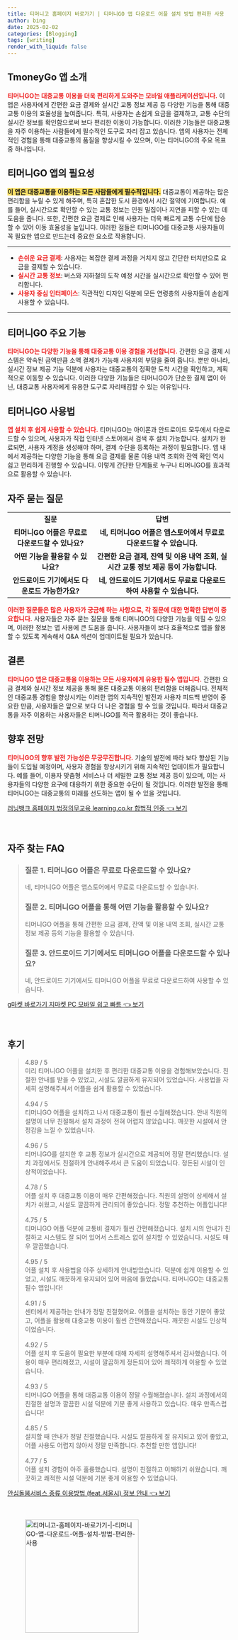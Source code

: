 ```yaml
---
title: 티머니고 홈페이지 바로가기 | 티머니GO 앱 다운로드 어플 설치 방법 편리한 사용
author: bing
date: 2025-02-02
categories: [Blogging]
tags: [writing]
render_with_liquid: false
---
```



<h2 id='TmoneyGo_소개'>TmoneyGo 앱 소개</h2>

<p><b><span style="color: #ee2323;">티머니GO는 대중교통 이용을 더욱 편리하게 도와주는 모바일 애플리케이션입니다.</span></b> 이 앱은 사용자에게 간편한 요금 결제와 실시간 교통 정보 제공 등 다양한 기능을 통해 대중교통 이용의 효율성을 높여줍니다. 특히, 사용자는 손쉽게 요금을 결제하고, 교통 수단의 실시간 정보를 확인함으로써 보다 편리한 이동이 가능합니다. 이러한 기능들은 대중교통을 자주 이용하는 사람들에게 필수적인 도구로 자리 잡고 있습니다. 앱의 사용자는 전체적인 경험을 통해 대중교통의 품질을 향상시킬 수 있으며, 이는 티머니GO의 주요 목표 중 하나입니다.</p>

<h2 id='TmoneyGo_필요성'>티머니GO 앱의 필요성</h2>

<p><b><span style="background-color: #ffe066;">이 앱은 대중교통을 이용하는 모든 사람들에게 필수적입니다.</span></b> 대중교통이 제공하는 많은 편리함을 누릴 수 있게 해주며, 특히 혼잡한 도시 환경에서 시간 절약에 기여합니다. 예를 들어, 실시간으로 확인할 수 있는 교통 정보는 인원 밀집이나 지연을 피할 수 있는 데 도움을 줍니다. 또한, 간편한 요금 결제로 인해 사용자는 더욱 빠르게 교통 수단에 탑승할 수 있어 이동 효율성을 높입니다. 이러한 점들은 티머니GO를 대중교통 사용자들이 꼭 필요한 앱으로 만드는데 중요한 요소로 작용합니다.</p>

<hr />

<ul>
    <li><b><span style="color: #ee2323;">손쉬운 요금 결제</span></b>: 사용자는 복잡한 결제 과정을 거치지 않고 간단한 터치만으로 요금을 결제할 수 있습니다.</li>
    <li><b><span style="color: #ee2323;">실시간 교통 정보</span></b>: 버스와 지하철의 도착 예정 시간을 실시간으로 확인할 수 있어 편리합니다.</li>
    <li><b><span style="color: #ee2323;">사용자 중심 인터페이스</span></b>: 직관적인 디자인 덕분에 모든 연령층의 사용자들이 손쉽게 사용할 수 있습니다.</li>
</ul>

<hr />

<h2 id='TmoneyGo_주요기능'>티머니GO 주요 기능</h2>

<p><b><span style="color: #ee2323;">티머니GO는 다양한 기능을 통해 대중교통 이용 경험을 개선합니다.</span></b> 간편한 요금 결제 시스템은 약속된 금액만큼 소액 결제가 가능해 사용자의 부담을 줄여 줍니다. 뿐만 아니라, 실시간 정보 제공 기능 덕분에 사용자는 대중교통의 정확한 도착 시간을 확인하고, 계획적으로 이동할 수 있습니다. 이러한 다양한 기능들은 티머니GO가 단순한 결제 앱이 아닌, 대중교통 사용자에게 유용한 도구로 자리매김할 수 있는 이유입니다.</p>

<h2 id='TmoneyGo_사용법'>티머니GO 사용법</h2>

<p><b><span style="color: #ee2323;">앱 설치 후 쉽게 사용할 수 있습니다.</span></b> 티머니GO는 아이폰과 안드로이드 모두에서 다운로드할 수 있으며, 사용자가 직접 인터넷 스토어에서 검색 후 설치 가능합니다. 설치가 완료되면, 사용자 계정을 생성해야 하며, 결제 수단을 등록하는 과정이 필요합니다. 앱 내에서 제공하는 다양한 기능을 통해 요금 결제를 물론 이용 내역 조회와 잔액 확인 역시 쉽고 편리하게 진행할 수 있습니다. 이렇게 간단한 단계들로 누구나 티머니GO를 효과적으로 활용할 수 있습니다.</p>

<h2 id='TmoneyGo_자주하는질문'>자주 묻는 질문</h2>

<table>
    <tr>
        <td style="text-align: center; height: 17px;"><b>질문</b></td>
        <td style="text-align: center; height: 17px;"><b>답변</b></td>
    </tr>
    <tr>
        <td style="text-align: center; height: 17px;"><b>티머니GO 어플은 무료로 다운로드할 수 있나요?</b></td>
        <td style="text-align: center; height: 17px;"><b>네, 티머니GO 어플은 앱스토어에서 무료로 다운로드할 수 있습니다.</b></td>
    </tr>
    <tr>
        <td style="text-align: center; height: 17px;"><b>어떤 기능을 활용할 수 있나요?</b></td>
        <td style="text-align: center; height: 17px;"><b>간편한 요금 결제, 잔액 및 이용 내역 조회, 실시간 교통 정보 제공 등이 가능합니다.</b></td>
    </tr>
    <tr>
        <td style="text-align: center; height: 17px;"><b>안드로이드 기기에서도 다운로드 가능한가요?</b></td>
        <td style="text-align: center; height: 17px;"><b>네, 안드로이드 기기에서도 무료로 다운로드하여 사용할 수 있습니다.</b></td>
    </tr>
</table>

<p><b><span style="color: #ee2323;">이러한 질문들은 많은 사용자가 궁금해 하는 사항으로, 각 질문에 대한 명확한 답변이 중요합니다.</span></b> 사용자들은 자주 묻는 질문을 통해 티머니GO의 다양한 기능을 익힐 수 있으며, 이러한 정보는 앱 사용에 큰 도움을 줍니다. 사용자들이 보다 효율적으로 앱을 활용할 수 있도록 계속해서 Q&A 섹션이 업데이트될 필요가 있습니다.</p>

<h2 id='TmoneyGo_결론'>결론</h2>

<p><b><span style="color: #ee2323;">티머니GO 앱은 대중교통을 이용하는 모든 사용자에게 유용한 필수 앱입니다.</span></b> 간편한 요금 결제와 실시간 정보 제공을 통해 물론 대중교통 이용의 편리함을 더해줍니다. 전체적인 대중교통 경험을 향상시키는 이러한 앱의 지속적인 발전과 사용자 피드백 반영이 중요한 만큼, 사용자들은 앞으로 보다 더 나은 경험을 할 수 있을 것입니다. 따라서 대중교통을 자주 이용하는 사용자들은 티머니GO를 적극 활용하는 것이 좋습니다.</p>

<h2 id='TmoneyGo_향후전망'>향후 전망</h2>

<p><b><span style="color: #ee2323;">티머니GO의 향후 발전 가능성은 무궁무진합니다.</span></b> 기술의 발전에 따라 보다 향상된 기능들이 도입될 예정이며, 사용자 경험을 향상시키기 위해 지속적인 업데이트가 필요합니다. 예를 들어, 이용자 맞춤형 서비스나 더 세밀한 교통 정보 제공 등이 있으며, 이는 사용자들의 다양한 요구에 대응하기 위한 중요한 수단이 될 것입니다. 이러한 발전을 통해 티머니GO는 대중교통의 미래를 선도하는 앱이 될 수 있을 것입니다.</p>


<p><a class="click-button" title="러닝뱅크 홈페이지 법정의무교육 learning.co.kr 합법적 인증" href="https://greenforu.github.io/posts/%EB%9F%AC%EB%8B%9D%EB%B1%85%ED%81%AC-%ED%99%88%ED%8E%98%EC%9D%B4%EC%A7%80-%EB%B2%95%EC%A0%95%EC%9D%98%EB%AC%B4%EA%B5%90%EC%9C%A1-learning.co.kr-%ED%95%A9%EB%B2%95%EC%A0%81-%EC%9D%B8%EC%A6%9D/" rel="dofollow">러닝뱅크 홈페이지 법정의무교육 learning.co.kr 합법적 인증 👈 보기</a></p><br>
<h2 id='자주_찾는_FAQ'>자주 찾는 FAQ</h2>
<div itemscope="" itemtype="https://schema.org/FAQPage"> 
<blockquote> 
<div itemscope="" itemprop="mainEntity" itemtype="https://schema.org/Question"> 
<h3 itemprop="name">질문 1. 티머니GO 어플은 무료로 다운로드할 수 있나요?</h3> 
<div itemscope="" itemprop="acceptedAnswer" itemtype="https://schema.org/Answer"> 
<span itemprop="text"> 
<p>네, 티머니GO 어플은 앱스토어에서 무료로 다운로드할 수 있습니다.</p> 
</span> 
</div> 
</div> 
<div itemscope="" itemprop="mainEntity" itemtype="https://schema.org/Question"> 
<h3 itemprop="name">질문 2. 티머니GO 어플을 통해 어떤 기능을 활용할 수 있나요?</h3> 
<div itemscope="" itemprop="acceptedAnswer" itemtype="https://schema.org/Answer"> 
<span itemprop="text"> 
<p>티머니GO 어플을 통해 간편한 요금 결제, 잔액 및 이용 내역 조회, 실시간 교통 정보 제공 등의 기능을 활용할 수 있습니다.</p> 
</span> 
</div> 
</div> 
<div itemscope="" itemprop="mainEntity" itemtype="https://schema.org/Question"> 
<h3 itemprop="name">질문 3. 안드로이드 기기에서도 티머니GO 어플을 다운로드할 수 있나요?</h3> 
<div itemscope="" itemprop="acceptedAnswer" itemtype="https://schema.org/Answer"> 
<span itemprop="text"> 
<p>네, 안드로이드 기기에서도 티머니GO 어플을 무료로 다운로드하여 사용할 수 있습니다.</p> 
</span> 
</div> 
</div> 
</blockquote> 
</div>
<p><a class="click-button" title="g마켓 바로가기 지마켓 PC 모바일 쉽고 빠름" href="https://greenforu.github.io/posts/g%EB%A7%88%EC%BC%93-%EB%B0%94%EB%A1%9C%EA%B0%80%EA%B8%B0-%EC%A7%80%EB%A7%88%EC%BC%93-PC-%EB%AA%A8%EB%B0%94%EC%9D%BC-%EC%89%BD%EA%B3%A0-%EB%B9%A0%EB%A6%84/" rel="dofollow">g마켓 바로가기 지마켓 PC 모바일 쉽고 빠름 👈 보기</a></p><br>
<h2 id='후기'>후기</h2>
<div itemscope itemtype="https://schema.org/Product">
  <blockquote>
  <div itemprop="review" itemscope itemtype="https://schema.org/Review">
      <div itemprop="reviewRating" itemscope itemtype="https://schema.org/Rating"> <span itemprop="ratingValue">4.89</span> / <span itemprop="bestRating">5</span> </div>
      <span itemprop="reviewBody">미리 티머니GO 어플을 설치한 후 편리한 대중교통 이용을 경험해보았습니다. 친절한 안내를 받을 수 있었고, 시설도 깔끔하게 유지되어 있었습니다. 사용법을 자세히 설명해주셔서 어플을 쉽게 활용할 수 있었습니다.</span>
  </div>
  <br>
  <div itemprop="review" itemscope itemtype="https://schema.org/Review">
      <div itemprop="reviewRating" itemscope itemtype="https://schema.org/Rating"> <span itemprop="ratingValue">4.94</span> / <span itemprop="bestRating">5</span> </div>
      <span itemprop="reviewBody">티머니GO 어플을 설치하고 나서 대중교통이 훨씬 수월해졌습니다. 안내 직원의 설명이 너무 친절해서 설치 과정이 전혀 어렵지 않았습니다. 깨끗한 시설에서 안정감을 느낄 수 있었습니다.</span>
  </div>
  <br>
  <div itemprop="review" itemscope itemtype="https://schema.org/Review">
      <div itemprop="reviewRating" itemscope itemtype="https://schema.org/Rating"> <span itemprop="ratingValue">4.96</span> / <span itemprop="bestRating">5</span> </div>
      <span itemprop="reviewBody">티머니GO를 설치한 후 교통 정보가 실시간으로 제공되어 정말 편리했습니다. 설치 과정에서도 친절하게 안내해주셔서 큰 도움이 되었습니다. 정돈된 시설이 인상적이었습니다.</span>
  </div>
  <br>
  <div itemprop="review" itemscope itemtype="https://schema.org/Review">
      <div itemprop="reviewRating" itemscope itemtype="https://schema.org/Rating"> <span itemprop="ratingValue">4.78</span> / <span itemprop="bestRating">5</span> </div>
      <span itemprop="reviewBody">어플 설치 후 대중교통 이용이 매우 간편해졌습니다. 직원의 설명이 상세해서 설치가 쉬웠고, 시설도 깔끔하게 관리되어 좋았습니다. 정말 추천하는 어플입니다!</span>
  </div>
  <br>
  <div itemprop="review" itemscope itemtype="https://schema.org/Review">
      <div itemprop="reviewRating" itemscope itemtype="https://schema.org/Rating"> <span itemprop="ratingValue">4.75</span> / <span itemprop="bestRating">5</span> </div>
      <span itemprop="reviewBody">티머니GO 어플 덕분에 교통비 결제가 훨씬 간편해졌습니다. 설치 시의 안내가 친절하고 시스템도 잘 되어 있어서 스트레스 없이 설치할 수 있었습니다. 시설도 매우 깔끔했습니다.</span>
  </div>
  <br>
  <div itemprop="review" itemscope itemtype="https://schema.org/Review">
      <div itemprop="reviewRating" itemscope itemtype="https://schema.org/Rating"> <span itemprop="ratingValue">4.95</span> / <span itemprop="bestRating">5</span> </div>
      <span itemprop="reviewBody">어플 설치 후 사용법을 아주 상세하게 안내받았습니다. 덕분에 쉽게 이용할 수 있었고, 시설도 깨끗하게 유지되어 있어 마음에 들었습니다. 티머니GO는 대중교통 필수 앱입니다!</span>
  </div>
  <br>
  <div itemprop="review" itemscope itemtype="https://schema.org/Review">
      <div itemprop="reviewRating" itemscope itemtype="https://schema.org/Rating"> <span itemprop="ratingValue">4.91</span> / <span itemprop="bestRating">5</span> </div>
      <span itemprop="reviewBody">센터에서 제공하는 안내가 정말 친절했어요. 어플을 설치하는 동안 기분이 좋았고, 어플을 활용해 대중교통 이용이 훨씬 간편해졌습니다. 깨끗한 시설도 인상적이었습니다.</span>
  </div>
  <br>
  <div itemprop="review" itemscope itemtype="https://schema.org/Review">
      <div itemprop="reviewRating" itemscope itemtype="https://schema.org/Rating"> <span itemprop="ratingValue">4.92</span> / <span itemprop="bestRating">5</span> </div>
      <span itemprop="reviewBody">어플 설치 후 도움이 필요한 부분에 대해 자세히 설명해주셔서 감사했습니다. 이용이 매우 편리해졌고, 시설이 깔끔하게 정돈되어 있어 쾌적하게 이용할 수 있었습니다.</span>
  </div>
  <br>
  <div itemprop="review" itemscope itemtype="https://schema.org/Review">
      <div itemprop="reviewRating" itemscope itemtype="https://schema.org/Rating"> <span itemprop="ratingValue">4.93</span> / <span itemprop="bestRating">5</span> </div>
      <span itemprop="reviewBody">티머니GO 어플을 통해 대중교통 이용이 정말 수월해졌습니다. 설치 과정에서의 친절한 설명과 깔끔한 시설 덕분에 기분 좋게 사용하고 있습니다. 매우 만족스럽습니다!</span>
  </div>
  <br>
  <div itemprop="review" itemscope itemtype="https://schema.org/Review">
      <div itemprop="reviewRating" itemscope itemtype="https://schema.org/Rating"> <span itemprop="ratingValue">4.85</span> / <span itemprop="bestRating">5</span> </div>
      <span itemprop="reviewBody">설치할 때 안내가 정말 친절했습니다. 시설도 깔끔하게 잘 유지되고 있어 좋았고, 어플 사용도 어렵지 않아서 정말 만족합니다. 추천할 만한 앱입니다!</span>
  </div>
  <br>
  <div itemprop="review" itemscope itemtype="https://schema.org/Review">
      <div itemprop="reviewRating" itemscope itemtype="https://schema.org/Rating"> <span itemprop="ratingValue">4.77</span> / <span itemprop="bestRating">5</span> </div>
      <span itemprop="reviewBody">어플 설치 경험이 아주 훌륭했습니다. 설명이 친절하고 이해하기 쉬웠습니다. 깨끗하고 쾌적한 시설 덕분에 기분 좋게 이용할 수 있었습니다.</span>
  </div>
  </blockquote>
</div>
<p><a class="click-button" title="안심돌봄서비스 종류 이용방법 (feat.서울시) 정보 안내" href="https://greenforu.github.io/posts/%EC%95%88%EC%8B%AC%EB%8F%8C%EB%B4%84%EC%84%9C%EB%B9%84%EC%8A%A4-%EC%A2%85%EB%A5%98-%EC%9D%B4%EC%9A%A9%EB%B0%A9%EB%B2%95-(feat.%EC%84%9C%EC%9A%B8%EC%8B%9C)-%EC%A0%95%EB%B3%B4-%EC%95%88%EB%82%B4/" rel="dofollow">안심돌봄서비스 종류 이용방법 (feat.서울시) 정보 안내 👈 보기</a></p><br>
<figure class="image"><img src="https://greenforu.github.io/assets/img/thumbnail/티머니고-홈페이지-바로가기-|-티머니GO-앱-다운로드-어플-설치-방법-편리한-사용.webp" alt="티머니고-홈페이지-바로가기-|-티머니GO-앱-다운로드-어플-설치-방법-편리한-사용" width="256" height="256"></figure>